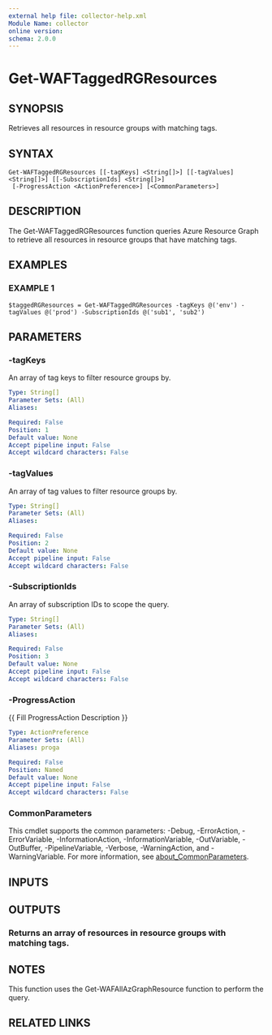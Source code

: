 ```yaml
---
external help file: collector-help.xml
Module Name: collector
online version:
schema: 2.0.0
---
```


# Get-WAFTaggedRGResources

## SYNOPSIS
Retrieves all resources in resource groups with matching tags.

## SYNTAX

```
Get-WAFTaggedRGResources [[-tagKeys] <String[]>] [[-tagValues] <String[]>] [[-SubscriptionIds] <String[]>]
 [-ProgressAction <ActionPreference>] [<CommonParameters>]
```

## DESCRIPTION
The Get-WAFTaggedRGResources function queries Azure Resource Graph to retrieve all resources in resource groups that have matching tags.

## EXAMPLES

### EXAMPLE 1
```
$taggedRGResources = Get-WAFTaggedRGResources -tagKeys @('env') -tagValues @('prod') -SubscriptionIds @('sub1', 'sub2')
```

## PARAMETERS

### -tagKeys
An array of tag keys to filter resource groups by.

```yaml
Type: String[]
Parameter Sets: (All)
Aliases:

Required: False
Position: 1
Default value: None
Accept pipeline input: False
Accept wildcard characters: False
```

### -tagValues
An array of tag values to filter resource groups by.

```yaml
Type: String[]
Parameter Sets: (All)
Aliases:

Required: False
Position: 2
Default value: None
Accept pipeline input: False
Accept wildcard characters: False
```

### -SubscriptionIds
An array of subscription IDs to scope the query.

```yaml
Type: String[]
Parameter Sets: (All)
Aliases:

Required: False
Position: 3
Default value: None
Accept pipeline input: False
Accept wildcard characters: False
```

### -ProgressAction
{{ Fill ProgressAction Description }}

```yaml
Type: ActionPreference
Parameter Sets: (All)
Aliases: proga

Required: False
Position: Named
Default value: None
Accept pipeline input: False
Accept wildcard characters: False
```

### CommonParameters
This cmdlet supports the common parameters: -Debug, -ErrorAction, -ErrorVariable, -InformationAction, -InformationVariable, -OutVariable, -OutBuffer, -PipelineVariable, -Verbose, -WarningAction, and -WarningVariable. For more information, see [about_CommonParameters](http://go.microsoft.com/fwlink/?LinkID=113216).

## INPUTS

## OUTPUTS

### Returns an array of resources in resource groups with matching tags.
## NOTES
This function uses the Get-WAFAllAzGraphResource function to perform the query.

## RELATED LINKS
